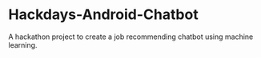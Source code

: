 # Hackdays-Android-Chatbot
A hackathon project to create a job recommending chatbot using machine learning.
